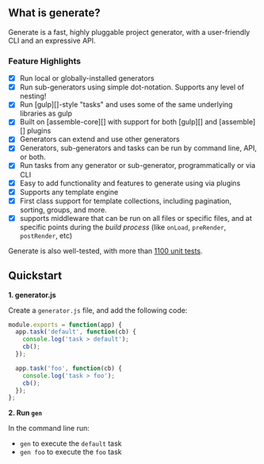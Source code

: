 
## What is generate?

Generate is a fast, highly pluggable project generator, with a user-friendly CLI and an expressive API.

### Feature Highlights

- [x] Run local or globally-installed generators 
- [x] Run sub-generators using simple dot-notation. Supports any level of nesting!
- [x] Run [gulp][]-style "tasks" and uses some of the same underlying libraries as gulp
- [x] Built on [assemble-core][] with support for both [gulp][] and [assemble][] plugins
- [x] Generators can extend and use other generators
- [x] Generators, sub-generators and tasks can be run by command line, API, or both.
- [x] Run tasks from any generator or sub-generator, programmatically or via CLI 
- [x] Easy to add functionality and features to generate using via plugins
- [x] Supports any template engine
- [x] First class support for template collections, including pagination, sorting, groups, and more.
- [x] supports middleware that can be run on all files or specific files, and at specific points during the _build process_ (like `onLoad`, `preRender`, `postRender`, etc) 

Generate is also well-tested, with more than [1100 unit tests](./test).

## Quickstart 

**1. generator.js**

Create a `generator.js` file, and add the following code:

```js
module.exports = function(app) {
  app.task('default', function(cb) {
    console.log('task > default');
    cb();
  });

  app.task('foo', function(cb) {
    console.log('task > foo');
    cb();
  });
};
```

**2. Run `gen`**

In the command line run:

- `gen` to execute the `default` task
- `gen foo` to execute the `foo` task
